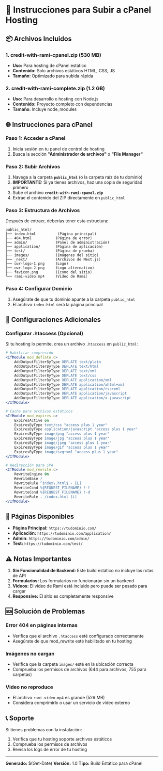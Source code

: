 # 🚀 Instrucciones para Subir a cPanel Hosting

## 📦 Archivos Incluidos

### 1. **credit-with-rami-cpanel.zip** (530 MB)
- **Uso:** Para hosting de cPanel estático
- **Contenido:** Solo archivos estáticos HTML, CSS, JS
- **Tamaño:** Optimizado para subida rápida

### 2. **credit-with-rami-complete.zip** (1.2 GB)
- **Uso:** Para desarrollo o hosting con Node.js
- **Contenido:** Proyecto completo con dependencias
- **Tamaño:** Incluye node_modules

## 🌐 Instrucciones para cPanel

### Paso 1: Acceder a cPanel
1. Inicia sesión en tu panel de control de hosting
2. Busca la sección **"Administrador de archivos"** o **"File Manager"**

### Paso 2: Subir Archivos
1. Navega a la carpeta **`public_html`** (o la carpeta raíz de tu dominio)
2. **IMPORTANTE:** Si ya tienes archivos, haz una copia de seguridad primero
3. Sube el archivo **`credit-with-rami-cpanel.zip`**
4. Extrae el contenido del ZIP directamente en `public_html`

### Paso 3: Estructura de Archivos
Después de extraer, deberías tener esta estructura:
```
public_html/
├── index.html          (Página principal)
├── 404.html           (Página de error)
├── admin/             (Panel de administración)
├── application/       (Página de aplicación)
├── test/              (Página de prueba)
├── images/            (Imágenes del sitio)
├── _next/             (Archivos de Next.js)
├── cwr-logo-1.png     (Logo)
├── cwr-logo-2.png     (Logo alternativo)
├── favicon.png        (Icono del sitio)
└── rami-video.mp4     (Video de Rami)
```

### Paso 4: Configurar Dominio
1. Asegúrate de que tu dominio apunte a la carpeta `public_html`
2. El archivo `index.html` será la página principal

## 🔧 Configuraciones Adicionales

### Configurar .htaccess (Opcional)
Si tu hosting lo permite, crea un archivo `.htaccess` en `public_html`:

```apache
# Habilitar compresión
<IfModule mod_deflate.c>
    AddOutputFilterByType DEFLATE text/plain
    AddOutputFilterByType DEFLATE text/html
    AddOutputFilterByType DEFLATE text/xml
    AddOutputFilterByType DEFLATE text/css
    AddOutputFilterByType DEFLATE application/xml
    AddOutputFilterByType DEFLATE application/xhtml+xml
    AddOutputFilterByType DEFLATE application/rss+xml
    AddOutputFilterByType DEFLATE application/javascript
    AddOutputFilterByType DEFLATE application/x-javascript
</IfModule>

# Cache para archivos estáticos
<IfModule mod_expires.c>
    ExpiresActive on
    ExpiresByType text/css "access plus 1 year"
    ExpiresByType application/javascript "access plus 1 year"
    ExpiresByType image/png "access plus 1 year"
    ExpiresByType image/jpg "access plus 1 year"
    ExpiresByType image/jpeg "access plus 1 year"
    ExpiresByType image/gif "access plus 1 year"
    ExpiresByType image/svg+xml "access plus 1 year"
</IfModule>

# Redirección para SPA
<IfModule mod_rewrite.c>
    RewriteEngine On
    RewriteBase /
    RewriteRule ^index\.html$ - [L]
    RewriteCond %{REQUEST_FILENAME} !-f
    RewriteCond %{REQUEST_FILENAME} !-d
    RewriteRule . /index.html [L]
</IfModule>
```

## 📱 Páginas Disponibles

- **Página Principal:** `https://tudominio.com/`
- **Aplicación:** `https://tudominio.com/application/`
- **Admin:** `https://tudominio.com/admin/`
- **Test:** `https://tudominio.com/test/`

## ⚠️ Notas Importantes

1. **Sin Funcionalidad de Backend:** Este build estático no incluye las rutas de API
2. **Formularios:** Los formularios no funcionarán sin un backend
3. **Videos:** El video de Rami está incluido pero puede ser pesado para cargar
4. **Responsive:** El sitio es completamente responsive

## 🆘 Solución de Problemas

### Error 404 en páginas internas
- Verifica que el archivo `.htaccess` esté configurado correctamente
- Asegúrate de que mod_rewrite esté habilitado en tu hosting

### Imágenes no cargan
- Verifica que la carpeta `images/` esté en la ubicación correcta
- Comprueba los permisos de archivos (644 para archivos, 755 para carpetas)

### Video no reproduce
- El archivo `rami-video.mp4` es grande (526 MB)
- Considera comprimirlo o usar un servicio de video externo

## 📞 Soporte

Si tienes problemas con la instalación:
1. Verifica que tu hosting soporte archivos estáticos
2. Comprueba los permisos de archivos
3. Revisa los logs de error de tu hosting

---
**Generado:** $(Get-Date)
**Versión:** 1.0
**Tipo:** Build Estático para cPanel

